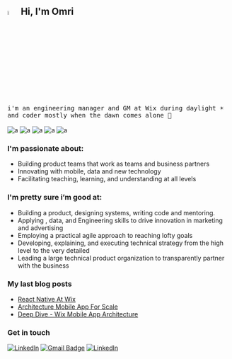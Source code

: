 ## <img src="https://media.giphy.com/media/hvRJCLFzcasrR4ia7z/giphy.gif" width="5%"> Hi, I'm Omri

<samp>  i'm an engineering manager and GM at Wix during daylight ☀️ and coder mostly when the dawn comes alone 🌙</samp>
<br/>
<br/>
![a](https://img.shields.io/badge/Inheritors%20%F0%9F%91%AB-2-yellow)
![a](https://img.shields.io/badge/Code%20Quality-99.42-ff69b4)
![a](https://img.shields.io/badge/Technical%20Debt-0.02%25-orange)
![a](https://img.shields.io/badge/Status-Stable-brightgreen)
![a](https://img.shields.io/badge/Job-Wix.com-blue)


### I'm passionate about:
* Building product teams that work as teams and business partners
* Innovating with mobile, data and new technology
* Facilitating teaching, learning, and understanding at all levels

### I'm pretty sure i’m good at:
- Building a product, designing systems, writing code and mentoring.
- Applying , data, and Engineering skills to drive innovation in marketing and advertising
- Employing a practical agile approach to reaching lofty goals
- Developing, explaining, and executing technical strategy from the high level to the very detailed
- Leading a large technical product organization to transparently partner with the business

### My last blog posts
- [React Native At Wix](https://medium.com/wix-engineering/react-native-at-wix-d56c3745aaff)
- [Architecture Mobile App For Scale](https://medium.com/wix-engineering/react-native-at-wix-the-architecture-db6361764da6)
- [Deep Dive - Wix Mobile App Architecture](https://medium.com/wix-engineering/react-native-at-wix-the-architecture-ii-deep-dive-9cfcb3c2822c)

### Get in touch

[![Linkedln](https://img.shields.io/badge/LinkedIn-0077B5?style=flat-square&logo=linkedin&logoColor=white)](https://www.linkedin.com/in/omribruchim/)
[![Gmail Badge](https://img.shields.io/badge/-Gmail-c14438?style=flat-square&logo=Gmail&logoColor=white&link=mailto:mixdeers@gmail.com)](mailto:omribruchim@gmail.com)
[![Linkedln](https://img.shields.io/twitter/follow/bruchim?style=social)]([https://www.linkedin.com/in/omribruchim/](https://twitter.com/omribruchim))

